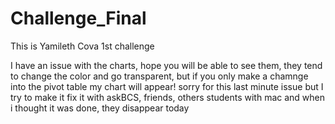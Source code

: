 # Challenge_Final
This is Yamileth Cova 1st challenge 

I have an issue with the charts, hope you will be able to see them, they tend to change the color and go transparent, but if you only make a chamnge into the pivot table my chart will appear! sorry for this last minute issue but I try to make it fix it with askBCS, friends, others students with mac and when i thought it was done, they disappear today 
 
